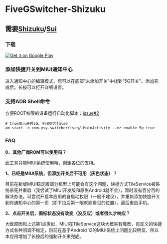 # FiveGSwitcher-Shizuku

## 需要[Shizuku](https://shizuku.rikka.app)/[Sui](https://github.com/RikkaApps/Sui)
### 下载

<a href='https://play.google.com/store/apps/details?id=com.ysy.switcherfiveg&pcampaignid=pcampaignidMKT-Other-global-all-co-prtnr-py-PartBadge-Mar2515-1'><img alt='Get it on Google Play' src='https://raw.githubusercontent.com/ysy950803/FiveGSwitcher/master-3/google-play-badge.png'/></a>

### 添加快捷开关到MIUI通知中心

进入通知中心的编辑模式，您可以在底部“未添加开关”中找到“5G开关”。添加完成后，长按可以打开详细设置。

### 支持ADB Shell命令

方便ROOT权限的设备运行自动化脚本：[issue#2](https://github.com/ysy950803/FiveGSwitcher/issues/2)

```shell
# true表示开启5G，关闭则为false
am start -n com.ysy.switcherfiveg/.MainActivity --ez enable_5g true
```

### FAQ

**0、其他厂商ROM可以使用吗？**

此工具只能MIUI系统使用哦，谢谢各位的支持。

**1、已经是MIUI系统，但添加开关后不可用（灰色状态）？**

目前在新版MIUI稳定版部分机型上可能会有这个问题，快捷方式TileService被系统杀死并重启（我尝试了MIUI开发版和原生Android就不会），暂时没有百分百的解决办法。可尝试开启本应用的自启动权限（一般不建议），并重新添加快捷开关到你通知中心的第一页（即下拉后第一眼就能看见的位置），最后重启手机。

**2、点击开关后，图标状态没有改变（没反应）或者很久才响应？**

大致原因和上述第1点类似，MIUI在TileService这块大概率有魔改，自定义的快捷方式各种回调不稳定，目前在基于Android 12的MIUI系统上问题比较明显，所以本应用增加了长按后的强制开关来兜底。
